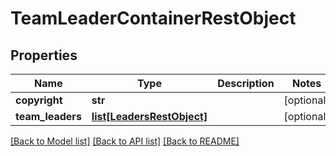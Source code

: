 # TeamLeaderContainerRestObject

## Properties
Name | Type | Description | Notes
------------ | ------------- | ------------- | -------------
**copyright** | **str** |  | [optional] 
**team_leaders** | [**list[LeadersRestObject]**](LeadersRestObject.md) |  | [optional] 

[[Back to Model list]](../README.md#documentation-for-models) [[Back to API list]](../README.md#documentation-for-api-endpoints) [[Back to README]](../README.md)

